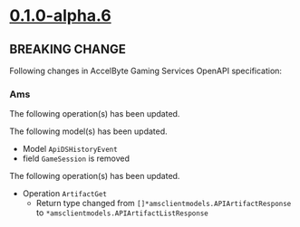 # [0.1.0-alpha.6]

## BREAKING CHANGE

Following changes in AccelByte Gaming Services OpenAPI specification:

### Ams

The following operation(s) has been updated.

The following model(s) has been updated.

- Model `ApiDSHistoryEvent`
- field `GameSession` is removed

The following operation(s) has been updated.

- Operation `ArtifactGet`
    - Return type changed from `[]*amsclientmodels.APIArtifactResponse` to `*amsclientmodels.APIArtifactListResponse`

[0.1.0-alpha.6]: https://github.com/AccelByte/accelbyte-go-modular-sdk/compare/ams-sdk/v0.1.0-alpha.5..ams-sdk/v0.1.0-alpha.6